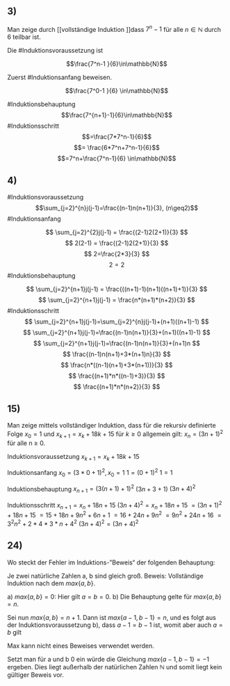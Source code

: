 ## 3)

Man zeige durch [[vollständige Induktion ]]dass $7^n − 1$ für alle $n \in \mathbb{N}$ durch 6 teilbar ist.

Die #Induktionsvoraussetzung ist 

$$\frac{7^n-1 }{6}\in\mathbb{N}$$

Zuerst #Induktionsanfang beweisen.

$$\frac{7^0-1 }{6} \in\mathbb{N}$$

#Induktionsbehauptung 
$$\frac{7^{n+1}-1}{6}\in\mathbb{N}$$
#Induktionsschritt 
$$=\frac{7*7^n-1}{6}$$
$$= \frac{6*7^n+7^n-1}{6}$$
$$=7^n+\frac{7^n-1}{6} \in\mathbb{N}$$


## 4) 
#Induktionsvoraussetzung 
$$\sum_{j=2}^{n}j(j-1)=\frac{(n-1)n(n+1)}{3}, (n\geq2)$$
#Induktionsanfang

$$
\sum_{j=2}^{2}j(j-1) = \frac{(2-1)2(2+1)}{3}
$$
$$
2(2-1) = \frac{(2-1)2(2+1)}{3}
$$
$$
2=\frac{2*3}{3}
$$
$$
2=2
$$
#Induktionsbehauptung

$$
\sum_{j=2}^{n+1}j(j-1) = \frac{((n+1)-1)(n+1)((n+1)+1)}{3}
$$
$$
\sum_{j=2}^{n+1}j(j-1) = \frac{n*(n+1)*(n+2)}{3}
$$
#Induktionsschritt
$$
\sum_{j=2}^{n+1}j(j-1)=\sum_{j=2}^{n}j(j-1)+(n+1)((n+1)-1)
$$
$$
\sum_{j=2}^{n+1}j(j-1)=\frac{(n-1)n(n+1)}{3}+(n+1)((n+1)-1)
$$
$$
\sum_{j=2}^{n+1}j(j-1)=\frac{(n-1)n(n+1)}{3}+(n+1)n
$$
$$
\frac{(n-1)n(n+1)+3*(n+1)n}{3}
$$
$$
\frac{n*((n-1)(n+1)+3*(n+1))}{3}
$$
$$
\frac{(n+1)*n*((n-1)+3)}{3}
$$
$$
\frac{(n+1)*n*(n+2)}{3}
$$
## 15)
Man zeige mittels vollständiger Induktion, dass für die rekursiv definierte Folge $x_{0} = 1$ und $x_{k+1}= x_{k} + 18k + 15$ für $k \geq 0$ allgemein gilt: $x_{n} = (3n + 1)^2$ für alle n ≥ 0.

Induktionsvoraussetzung
$x_{k+1}= x_{k} + 18k + 15$

Induktionsanfang
$x_{0}=(3*0+1)^2, x_{0} =1$
$1 = (0+1)^2$
$1=1$

Induktionsbehauptung
$x_{n+1}=(3(n+1)+1)^2$
$(3n+3+1)$
$(3n+4)^2$

Induktionsschritt
$x_{n+1}=x_{n}+18n+15$
$(3n+4)^2 = x_{n}+18n+15$
$= (3n + 1)^2+18n+15$
$=15+18n+9n^2+6n+1$
$=16+24n+9n^2$
$=9n^2+24n+16$
$=3^2n^2+2*4*3*n+4^2$
$(3n+4)^2=(3n+4)^2$


## 24) 
Wo steckt der Fehler im Induktions-”Beweis“ der folgenden Behauptung:

Je zwei natürliche Zahlen a, b sind gleich groß.
Beweis: Vollständige Induktion nach dem $max\{a, b\}$.

a) $max\{a, b\} = 0$: Hier gilt $a = b = 0$.
b) Die Behauptung gelte für $max\{a, b\} = n$.

Sei nun $max\{a, b\} = n + 1$. Dann ist $max\{a − 1, b − 1\} = n$, und es folgt aus der  Induktionsvoraussetzung b), dass $a − 1 = b − 1$ ist, womit aber auch $a = b$ gilt

Max kann nicht eines Beweises verwendet werden.

Setzt man für a und b 0 ein würde die Gleichung $max\{a-1,b-1\}=-1$ ergeben. Dies liegt außerhalb der natürlichen Zahlen $\mathbb{N}$ und somit liegt kein gültiger Beweis vor.